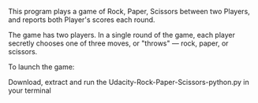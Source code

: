 This program plays a game of Rock, Paper, Scissors between two Players, and reports both Player's scores each round.

The game has two players. In a single round of the game, each player secretly chooses one of three moves, or "throws" — rock, paper, or scissors.

To launch the game:

  Download, extract and run the Udacity-Rock-Paper-Scissors-python.py in your terminal

